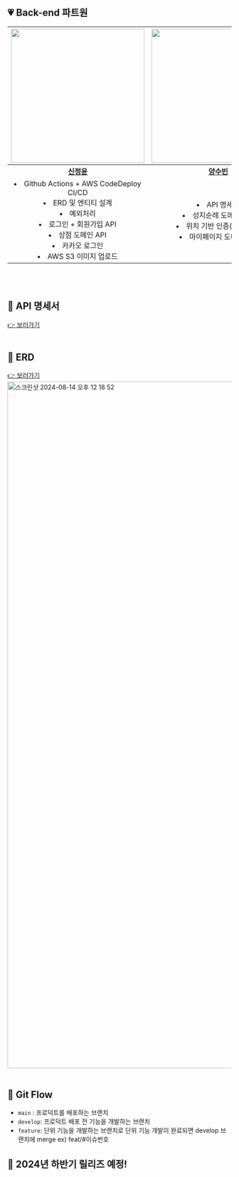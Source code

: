 ## 💗 Back-end 파트원

| <img src="https://github.com/user-attachments/assets/22e6bade-4ec1-472c-bb39-96182230c120" width=300px>  | <img src="https://github.com/user-attachments/assets/f6222753-a571-4d70-a2dc-50821667972f" width=300px>  | <img src="https://github.com/user-attachments/assets/dabe90a6-120f-415d-9216-e1e5ad138196" width=300px> |
| :-----: | :-----: | :-----: |
| **[신정윤](https://github.com/JungYoonShin)** | **[양수빈](https://github.com/ppparkta)** | **[조유리](https://github.com/jorippppong)** |
|<li>Github Actions + AWS CodeDeploy CI/CD </li><li> ERD 및 엔티티 설계 </li><li>예외처리 </li><li>로그인 + 회원가입 API </li><li>상점 도메인 API</li><li>카카오 로그인</li><li>AWS S3 이미지 업로드</li> | <li>API 명세서</li><li>성지순례 도메인 API</li><li>위치 기반 인증(STOMP)</li><li>마이페이지 도메인 API</li>| <li>ERD 및 엔티티 설계</li><li>홈 화면 API</li><li>커뮤니티 도메인 API</li><li>FCM 푸시 알림</li><li>대댓글 API</li> |



</div>
<br/><br/>


## 💖 API 명세서
[👉 보러가기](https://hazzz.notion.site/API-e3930e70d5a042c6bf4f308384e415e8?pvs=4)
<br/><br/>


## 💖 ERD
[👉 보러가기](https://www.erdcloud.com/d/jL4685aya9gn9aafx)
<img width="1540" alt="스크린샷 2024-08-14 오후 12 18 52" src="https://github.com/user-attachments/assets/1e457422-1a38-4829-94b6-b18039c0c46f">
<br/><br/>

## 💖 Git Flow 
- `main` : 프로덕트를 배포하는 브랜치
- `develop`: 프로덕트 배포 전 기능을 개발하는 브랜치
- `feature`: 단위 기능을 개발하는 브랜치로 단위 기능 개발이 완료되면 develop 브랜치에 merge ex) feat/#이슈번호


## 💖 2024년 하반기 릴리즈 예정!
